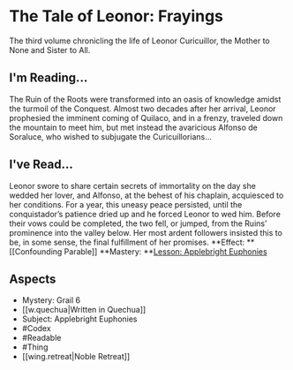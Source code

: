 # The Tale of Leonor: Frayings
The third volume chronicling the life of Leonor Curicuillor, the Mother to None and Sister to All.
## I'm Reading...
The Ruin of the Roots were transformed into an oasis of knowledge amidst the turmoil of the Conquest. Almost two decades after her arrival, Leonor prophesied the imminent coming of Quilaco, and in a frenzy, traveled down the mountain to meet him, but met instead the avaricious Alfonso de Soraluce, who wished to subjugate the Curicuillorians…
## I've Read...
Leonor swore to share certain secrets of immortality on the day she wedded her lover, and Alfonso, at the behest of his chaplain, acquiesced to her conditions. For a year, this uneasy peace persisted, until the conquistador’s patience dried up and he forced Leonor to wed him. Before  their vows could be completed, the two fell, or jumped, from the Ruins’ prominence into the valley below. Her most ardent followers insisted this to be, in some sense, the final fulfillment of her promises.
**Effect: **[[Confounding Parable]]
**Mastery: **[Lesson: Applebright Euphonies](https://uadaf.theevilroot.xyz/rowenarium/element/x.applebrighteuphonies)
## Aspects
- Mystery: Grail 6
- [[w.quechua|Written in Quechua]]
- Subject: Applebright Euphonies
- #Codex
- #Readable
- #Thing
- [[wing.retreat|Noble Retreat]]
